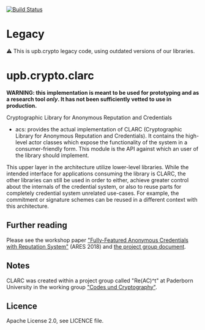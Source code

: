 [![Build Status](https://travis-ci.com/upbcuk/upb.crypto.clarc.svg?branch=master)](https://travis-ci.com/upbcuk/upb.crypto.clarc)

# Legacy
⚠️ This is upb.crypto legacy code, using outdated versions of our libraries. 

# upb.crypto.clarc
**WARNING: this implementation is meant to be used for prototyping and as a research tool *only*. It has not been sufficiently vetted to use in production.**

Cryptographic Library for Anonymous Reputation and Credentials

* acs: provides the actual implementation of CLARC (Cryptographic Library for Anonymous Reputation and Credentials). It contains the high-level actor classes which expose the functionality of the system in a consumer-friendly form.
This module is the API against which an user of the library should implement.

This upper layer in the architecture utilize lower-level libraries.
While the intended interface for applications consuming the library is CLARC, the other libraries can still be used in order to either, achieve greater control about the internals of the credential system, or also to reuse parts for completely credential system unrelated use-cases. For example, the commitment or signature schemes can be reused in a different context with this architecture.

## Further reading
Please see the workshop paper ["Fully-Featured Anonymous Credentials with Reputation System"](https://dl.acm.org/citation.cfm?id=3234517) (ARES 2018) and [the project group document](https://cs.uni-paderborn.de/fileadmin/informatik/fg/cuk/Lehre/Veranstaltungen/WS2016/ReACt/ReACt_documentation.pdf).

## Notes
CLARC was created within a project group called "Re(AC)^t" at Paderborn University in the working group ["Codes und Cryptography"](https://cs.uni-paderborn.de/en/cuk/research/).

## Licence
Apache License 2.0, see LICENCE file.
